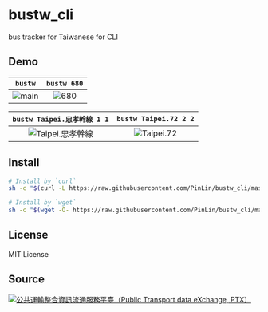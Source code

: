 # bustw_cli
bus tracker for Taiwanese for CLI

## Demo
| `bustw`  | `bustw 680` |
| :-------------------------------------: | :-------------------------------------: |
| ![main](https://imgur.com/2WjJicz.png) | ![680](https://imgur.com/JIehNZL.png) |

| `bustw Taipei.忠孝幹線 1 1` | `bustw Taipei.72 2 2` |
| :-------------------------------------: | :-------------------------------------: |
| ![Taipei.忠孝幹線](https://imgur.com/rC6GbP2.png) | ![Taipei.72](https://imgur.com/1PM33zC.png) |

## Install
```bash
# Install by `curl`
sh -c "$(curl -L https://raw.githubusercontent.com/PinLin/bustw_cli/master/install.sh)"

# Install by `wget`
sh -c "$(wget -O- https://raw.githubusercontent.com/PinLin/bustw_cli/master/install.sh)"
```

## License
MIT License

## Source
[![公共運輸整合資訊流通服務平臺（Public Transport data eXchange, PTX）](https://imgur.com/wp2gOeU.png)](http://ptx.transportdata.tw/PTX)